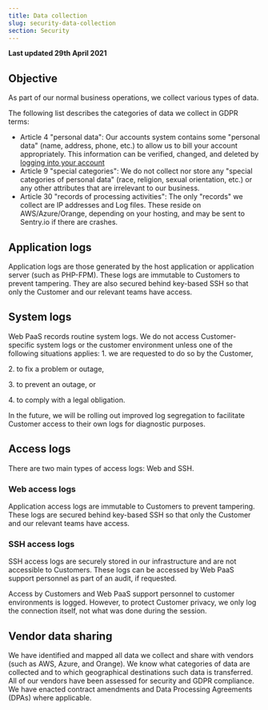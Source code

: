 ```yaml
---
title: Data collection
slug: security-data-collection
section: Security
---
```


**Last updated 29th April 2021**


## Objective  

As part of our normal business operations, we collect various types of data.

The following list describes the categories of data we collect in GDPR terms:

* Article 4 "personal data": Our accounts system contains some "personal data" (name, address, phone, etc.) to allow us to bill your account appropriately.  This information can be verified, changed, and deleted by [logging into your account](https://eu.console.webpaas.ovhcloud.com/)
* Article 9 "special categories": We do not collect nor store any "special categories of personal data" (race, religion, sexual orientation, etc.) or any other attributes that are irrelevant to our business.
* Article 30 "records of processing activities": The only "records" we collect are IP addresses and Log files. These reside on AWS/Azure/Orange, depending on your hosting, and may be sent to Sentry.io if there are crashes.

## Application logs

Application logs are those generated by the host application or application server (such as PHP-FPM).  These logs are immutable to Customers to prevent tampering. They are also secured behind key-based SSH so that only the Customer and our relevant teams have access.

## System logs

Web PaaS records routine system logs.  We do not access Customer-specific system logs or the customer environment unless one of the following situations applies: 
1\. we are requested to do so by the Customer,

2\. to fix a problem or outage,

3\. to prevent an outage, or

4\. to comply with a legal obligation.


In the future, we will be rolling out improved log segregation to facilitate Customer access to their own logs for diagnostic purposes.

## Access logs

There are two main types of access logs: Web and SSH.

### Web access logs

Application access logs are immutable to Customers to prevent tampering. These logs are secured behind key-based SSH so that only the Customer and our relevant teams have access.

### SSH access logs

SSH access logs are securely stored in our infrastructure and are not accessible to Customers.  These logs can be accessed by Web PaaS support personnel as part of an audit, if requested.

Access by Customers and Web PaaS support personnel to customer environments is logged.  However, to protect Customer privacy, we only log the connection itself, not what was done during the session.

## Vendor data sharing

We have identified and mapped all data we collect and share with vendors (such as AWS, Azure, and Orange). We know what categories of data are collected and to which geographical destinations such data is transferred. All of our vendors have been assessed for security and GDPR compliance.  We have enacted contract amendments and Data Processing Agreements (DPAs) where applicable.
